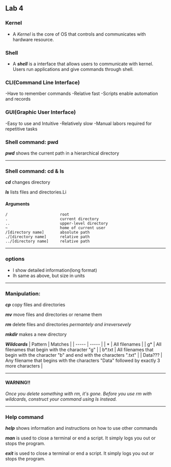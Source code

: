 ## Lab 4
### Kernel
- A *Kernel* is the core of OS that controls and communicates with hardware resource.

### Shell
- A ***shell*** is a interface that allows users to communicate with kernel.  
Users run applications and give commands through shell.

### CLI(Command Line Interface) 
-Have to remember commands
-Relative fast
-Scripts enable automation and records

### GUI(Graphic User Interface)
-Easy to use and Intuitive
-Relatively slow
-Manual labors required for repetitive tasks

### Shell command: pwd

***pwd*** shows the current path in a hierarchical directory

---
### Shell command: cd & ls
  
***cd*** changes directory

***ls*** lists files and directories.Li

#### Arguments

```
/                       root
.                       current directory
..                      upper-level directory
~                       home of current user
/[directory name]       absolute path
./[directory name]      relative path
../[directory name]     relative path
```
---
### options
- l show detailed information(long format)
- lh same as above, but size in units
---
### Manipulation:

***cp*** copy files and directories

***mv*** move files and directories or rename them

***rm*** delete files and directories *permantely and irreversevely*

***mkdir*** makes a new directory

***Wildcards***
| Pattern | Matches |
| ----- | ----- |
| * | All filenames |
| g* | All filenames that begin with the character "g" |
| b*.txt | All filenames that begin with the character "b" and end with the characters ".txt" |
| Data??? | Any filename that begins with the characters "Data" followed by exactly 3 more characters |

---
#### WARNING!!
*Once you delete something with rm, it's gone. Before you use rm with wildcards, construct your command using ls instead.*

---
### Help command

***help*** shows information and instructions on how to use other commands

***man*** is used to close a terminal or end a script. It simply logs you out or stops the program.

 ***exit*** is used to close a terminal or end a script. It simply logs you out or stops the program.
